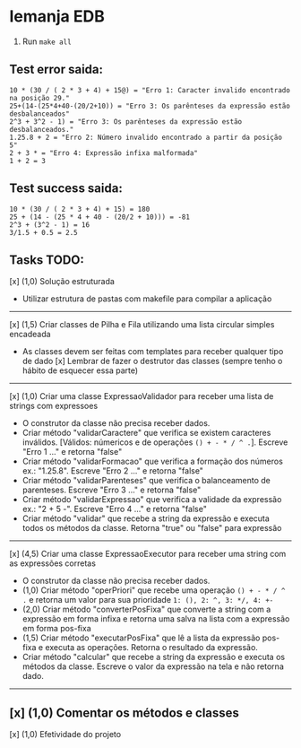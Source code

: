 # Iemanja EDB

1. Run `make all`

## Test error saida:
```code
10 * (30 / ( 2 * 3 + 4) + 15@) = "Erro 1: Caracter invalido encontrado na posição 29."
25+(14-(25*4+40-(20/2+10)) = "Erro 3: Os parênteses da expressão estão desbalanceados"
2^3 + 3^2 - 1) = "Erro 3: Os parênteses da expressão estão desbalanceados."
1.25.8 + 2 = "Erro 2: Número invalido encontrado a partir da posição 5"
2 + 3 * = "Erro 4: Expressão infixa malformada"
1 + 2 = 3
```

## Test success saida:
```code
10 * (30 / ( 2 * 3 + 4) + 15) = 180
25 + (14 - (25 * 4 + 40 - (20/2 + 10))) = -81
2^3 + (3^2 - 1) = 16
3/1.5 + 0.5 = 2.5
```

## Tasks TODO:

[x] (1,0) Solução estruturada
- Utilizar estrutura de pastas com makefile para compilar a aplicação
---
[x]  (1,5) Criar classes de Pilha e Fila utilizando uma lista circular simples encadeada
- As classes devem ser feitas com templates para receber qualquer tipo de dado
[x] Lembrar de fazer o destrutor das classes (sempre tenho o hábito de esquecer essa parte)
---
[x]  (1,0) Criar uma classe ExpressaoValidador para receber uma lista de strings com expressoes
- O construtor da classe não precisa receber dados.
- Criar método "validarCaractere" que verifica se existem caracteres inválidos. [Válidos: númericos e de operações `() + - * / ^ .`]. Escreve "Erro 1 ..." e retorna "false"
- Criar método "validarFormacao" que verifica a formação dos números ex.: "1.25.8". Escreve "Erro 2 ..." e retorna "false"
- Criar método "validarParenteses" que verifica o balanceamento de parenteses. Escreve "Erro 3 ..." e retorna "false"
- Criar método "validarExpressao" que verifica a validade da expressão ex.: "2 + 5 -". Escreve "Erro 4 ..." e retorna "false"
- Criar método "validar" que recebe a string da expressão e executa todos os métodos da classe. Retorna "true" ou "false" para expressão
---
[x]  (4,5) Criar uma classe ExpressaoExecutor para receber uma string com as expressões corretas
- O construtor da classe não precisa receber dados.
- (1,0) Criar método "operPriori" que recebe uma operação `() + - * / ^ .` e retorna um valor para sua prioridade `1: (), 2: ^, 3: */, 4: +-`
- (2,0) Criar método "converterPosFixa" que converte a string com a expressão em forma infixa e retorna uma salva na lista com a expressão em forma pos-fixa
- (1,5) Criar método "executarPosFixa" que lê a lista da expressão pos-fixa e executa as operações. Retorna o resultado da expressão.
- Criar método "calcular" que recebe a string da expressão e executa os métodos da classe. Escreve o valor da expressão na tela e não retorna dado.
---
[x]  (1,0) Comentar os métodos e classes
---
[x]  (1,0) Efetividade do projeto
